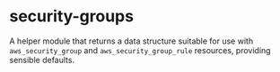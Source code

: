 # security-groups

A helper module that returns a data structure suitable for use with `aws_security_group` and
`aws_security_group_rule` resources, providing sensible defaults.
